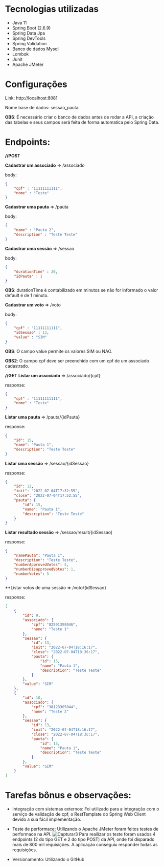# Tecnologias utilizadas
* Java 11
* Spring Boot (2.6.9)
* Spring Data Jpa
* Spring DevTools 
* Spring Validation
* Banco de dados Mysql
* Lombok
* Junit
* Apache JMeter

# Configurações
Link: http://localhost:8081

Nome base de dados: sessao_pauta

**OBS**: É necessário criar o banco de dados antes de rodar a API, a criação das tabelas e seus campos será feita de forma automatica pelo Spring Data.

# Endpoints:
**//POST**

**Cadastrar um associado** => /associado

body:
```json
{
    "cpf" : "11111111111",
    "nome" : "Teste"
}
```

**Cadastrar uma pauta** => /pauta

body:
```json
{
    "name" : "Pauta 2",
    "description" : "Teste Teste"
}
```

**Cadastrar uma sessão** => /sessao

body:
```json
{
    "durationTime" : 20,
    "idPauta" : 1
}
```
**OBS**: durationTime é contabilizado em minutos se não for informado o valor default é de 1 minuto.

**Cadastrar um voto** => /voto

body:
```json
{
    "cpf" : "11111111111",
    "idSessao" : 13,
    "value" : "SIM"
}
```
**OBS**: O campo value permite os valores SIM ou NAO.

**OBS2**: O campo cpf deve ser preenchido com um cpf de um associado cadastrado. 

**//GET**
**Listar um associado** => /associado/{cpf}

response:
```json
{
    "cpf" : "11111111111",
    "nome" : "Teste"
}
```

**Listar uma pauta** => /pauta/{idPauta}

response:
```json
{
    "id": 15,
    "name": "Pauta 1",
    "description": "Teste Teste"
}
```
**Listar uma sessão** => /sessao/{idSessao}

response:
```json
{
    "id": 12,
    "init": "2022-07-04T17:32:55",
    "close": "2022-07-04T17:52:55",
    "pauta": {
        "id": 15,
        "name": "Pauta 1",
        "description": "Teste Teste"
    }
}
```

**Listar resultado sessão** => /sessao/result/{idSessao}

response:
```json
{
    "namePauta": "Pauta 1",
    "description": "Teste Teste",
    "numberApprovedVotes": 4,
    "numberDisapprovedVotes": 1,
    "numberVotes": 5
}
```

**Listar votos de uma sessão => /voto/{idSessao}

response:
```json
[
    {
        "id": 9,
        "associado": {
            "cpf": "82591398046",
            "nome": "Teste 1"
        },
        "sessao": {
            "id": 13,
            "init": "2022-07-04T18:16:17",
            "close": "2022-07-04T18:36:17",
            "pauta": {
                "id": 15,
                "name": "Pauta 1",
                "description": "Teste Teste"
            }
        },
        "value": "SIM"
    },
    {
        "id": 10,
        "associado": {
            "cpf": "38123305044",
            "nome": "Teste 2"
        },
        "sessao": {
            "id": 13,
            "init": "2022-07-04T18:16:17",
            "close": "2022-07-04T18:36:17",
            "pauta": {
                "id": 15,
                "name": "Pauta 1",
                "description": "Teste Teste"
            }
        },
        "value": "SIM"
    }
]
```
# Tarefas bônus e observações:

* Integração com sistemas externos: Foi utilizado para a integração com o serviço de validação de cpf, o RestTemplate do Spring Web Client devido a sua fácil implementação.

* Teste de performace: Utilizando o Apache JMeter foram feitos testes de performace na API.
![Capturar3](https://user-images.githubusercontent.com/24573999/177432197-bea658fc-60ef-436f-aaa4-fb0e2b470ee6.JPG)
Para reailizar os teste foram usados 4 endpoints (2 do tipo GET e 2 do tipo POST) da API, onde foi disparado mais de 800 mil requisições. A aplicação conseguiu responder todas as requisições. 


* Versionamento: Utilizando o GitHub






